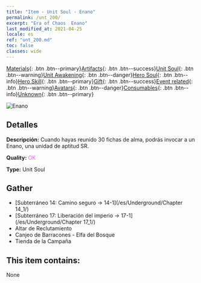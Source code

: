 ```yaml
---
title: "Item - Unit Soul - Enano"
permalink: /unt_200/
excerpt: "Era of Chaos  Enano"
last_modified_at: 2021-04-25
locale: es
ref: "unt_200.md"
toc: false
classes: wide
---
```

 [Materials](/ItemsES/){: .btn .btn--primary}[Artifacts](/ItemsES/Artifacts/){: .btn .btn--success}[Unit Soul](/ItemsES/UnitSoul/){: .btn .btn--warning}[Unit Awakening](/ItemsES/UnitAwakening/){: .btn .btn--danger}[Hero Soul](/ItemsES/HeroSoul/){: .btn .btn--info}[Hero Skill](/ItemsES/HeroSkill/){: .btn .btn--primary}[Gift](/ItemsES/Gift/){: .btn .btn--success}[Event related](/ItemsES/Events/){: .btn .btn--warning}[Avatars](/ItemsES/Avatars/){: .btn .btn--danger}[Consumables](/ItemsES/Consumables/){: .btn .btn--info}[Unknown](/ItemsES/Unknown/){: .btn .btn--primary}

 ![Enano](/images/u/ti_airen.jpg)

## Detalles
 **Descripción:** Cuando hayas reunido 30 fichas de alma, podrás invocar a un Enano, una unidad de aptitud SR.

 **Quality:** <span style="color: #DA70D6">OK</span>

 **Type:** Unit Soul

## Gather

*    [Subterráneo 14: Camino seguro -> 14-1](/es/Underground/Chapter 14_1/) 
*    [Subterráneo 17: Liberación del imperio -> 17-1](/es/Underground/Chapter 17_1/) 
*    Altar de Reclutamiento 
*    Canjeo de Barracones - Elfa del Bosque 
*    Tienda de la Campaña 

## This item contains:

  None

